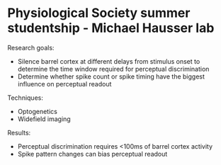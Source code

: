 Physiological Society summer studentship - Michael Hausser lab
==============================================================

Research goals:
+ Silence barrel cortex at different delays from stimulus onset to determine the time window required for perceptual discrimination
+ Determine whether spike count or spike timing have the biggest influence on perceptual readout

Techniques:
+ Optogenetics
+ Widefield imaging

Results:
+ Perceptual discrimination requires <100ms of barrel cortex activity
+ Spike pattern changes can bias perceptual readout
